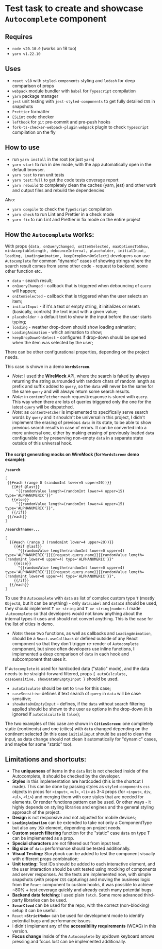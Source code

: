 # Test task to create and showcase **`Autocomplete`** component

## Requires

- `node v20.10.0` (works on 18 too)
- `yarn v1.22.10`

## Uses

- `react v18` with `styled-components` styling and `lodash` for deep comparison of props
- `webpack` module bundler with `babel` for `Typescript` compilation
- `yarn` package manager
- `jest` unit testing with `jest-styled-components` to get fully detailed `CSS` in snapshots
- `Prettier` formatter
- `ESLint` code checker
- `lefthook` for `git` pre-commit and pre-push hooks
- `fork-ts-checker-webpack-plugin` `webpack` plugin to check `TypeScript` compilation on the fly

## How to use

- run `yarn install` in the root (or just `yarn`)
- `yarn start` to run in dev mode, with the app automatically open in the default browser.
- `yarn test` to run unit tests
- `yarn test:full` to get the code tests coverage report
- `yarn rebuild` to completely clean the caches (yarn, jest) and other work and output files and rebuild the dependencies

Also:

- `yarn compile` to check the `TypeScript` compilation
- `yarn check` to run Lint and Prettier in a check mode
- `yarn fix` to run Lint and Prettier in fix mode on the entire project

## How the `Autocomplete` works:

With props `{data, onQueryChanged, onItemSelected, maxOptionsToShow, minAcceptableLength, debounceInterval, placeholder, initialInput, loading, LoadingAnimation, keepDropDownOnSelect}` developers can use `Autocomplete` for common "dynamic" cases of showing strings where the search result comes from some other code - request to backend, some other function etc.
- `data` - search result;
- `onQueryChanged` - callback that is triggered when debouncing of `query` will happen;
- `onItemSelected` - callback that is triggered when the user selects an item;
- `initialInput` - if it's a text or empty string, it initializes or resets (basically, controls) the text input with a given value;
- `placeholder` - a default text to show in the input before the user starts typing;
- `loading` - weather drop-down should show loading animation;
- `LoadingAnimation` - which animation to show;
- `keepDropDownOnSelect` - configures if drop-down should be opened when the item was selected by the user;

There can be other configurational properties, depending on the project needs.

This case is shown in a demo **`WordsScreen`**.

 - _Note:_ I used the **WireMock** API, where the search is faked by always returning the string surrounded with random chars of random length as prefix and suffix added to `query`, so the `data` will never be the same for the same `query` and will always return some search results.
 - _Note:_ in `contentFetcher` each request/response is stored with `query`. This way when there are lots of queries triggered only the one for the latest `query` will be dispatched.
 - _Note:_ as `contentFetcher` is implemented to specifically serve search words by `query` and it shouldn't be universal in this project, I didn't implement the erasing of previous `data` in its state, to be able to show previous search results in case of errors. It can be converted into a more universal one, either by making erasing of previously loaded `data` configurable or by preserving non-empty `data` in a separate state outside of this universal hook.

 #### The script generating mocks on **WireMock** (for **`WordsScreen`** demo example):
 **`/search`**
 ```
 [
  {{#each (range 0 (randomInt lower=5 upper=20))}}
    {{#if @last}}
      "{{randomValue length=(randomInt lower=4 upper=15) type='ALPHANUMERIC'}}"
    {{else}}
      "{{randomValue length=(randomInt lower=4 upper=15) type='ALPHANUMERIC'}}",
    {{/if}}
  {{/each}}
]
 ```
**`/search?name=...`**
```
[
  {{#each (range 3 (randomInt lower=4 upper=20))}}
    {{#if @last}}
      "{{randomValue length=(randomInt lower=0 upper=4) type='ALPHANUMERIC'}}{{request.query.name}}{{randomValue length=(randomInt lower=0 upper=4) type='ALPHANUMERIC'}}"
    {{else}}
      "{{randomValue length=(randomInt lower=0 upper=4) type='ALPHANUMERIC'}}{{request.query.name}}{{randomValue length=(randomInt lower=0 upper=4) type='ALPHANUMERIC'}}",
    {{/if}}
  {{/each}}
]
```

To use the `Autocomplete` with `data` as list of complex custom type `T` (mostly `Object`s, but it can be anything) - only `dataLabel` and `dataId` should be used, they should implement `T => string` and `T => string|number`. I made  `Autocomplete` so that developers would not know anything about the internal types it uses and should not convert anything. This is the case for the list of cities in demo.

- _Note:_ these two functions, as well as callbacks and `LoadingAnimation`, should be a `React.useCallback` or defined outside of any React component so that they don't trigger re-render of `Autocomplete` component, but since often developers use inline functions, I implemented a deep comparison of `data` in each hook and subcomponent that uses it.

If `Autocomplete` is used for hardcoded data ("static" mode), and the data needs to be straight-forward filtered, props `{ autoCalculate, caseSensitive, showDataOnEmptyInput }` should be used.
- `autoCalculate` should be set to `true` for this case;
- `caseSensitive` defines if text search of `query` in `data` will be case sensitive;
- `showDataOnEmptyInput` - defines, if the `data` without search filtering applied should be shown to the user as options in the drop-down (it is ignored if `autoCalculate` is `false`);

The two examples of this case are shown in **`CitiesScreen`**: one completely static (continents) and one (cities) with `data` changed depending on the continent selected (in this case `initialInput` should be used to clean the input, as data change should not clean it automatically for "dynamic" cases, and maybe for some "static" too).

## Limitations and shortcuts:

- The **uniqueness** of items in the `data` list is not checked inside of the Autocomplete, it should be checked by the developer.
- **Styles** in this implementation are hardcoded (this is the shortcut I made). This can be done by passing styles as `styled-components` `css` objects in props for `<input>`, `<ul>`, `<li>` as 3-4 props (for `<input>`, `div`, `<ul>`, `<li>`) and merging them with core styles that are needed for elements. Or render functions pattern can be used. Or other ways - it highly depends on styling libraries and engines and the general styling approach of the project.
- **Design** is not responsive and not adjusted for mobile devices;
- **`LoadingAnimation`** can be extended to take not only a ComponentType but also any `JSX` element, depending on project needs.
- **Custom search filtering** function for the "static" case `data` on type T can be implemented as a prop.
- **Special characters** are not filtered out from input text.
- **Big size** of `data` performance should be tested additionally.
- **Visual Testing:** Storybook can be added to test the component visually with different props combination;
- **Unit testing:** Test IDs should be added to each interactive element, and the user interaction should be unit tested using mocking of components and server responses. As the tests are implemented now, with simple snapshots (with proper `CSS` capturing) and moving the business logic from the `React` component to custom hooks, it was possible to achieve ~80% + test coverage quickly and already catch many potential bugs.
- **Backend data fetching:** I used plain `fetch`. Some more advanced third-party libraries can be used.
- **`SonarCloud`** can be used for the repo, with the correct (non-blocking) setup it can be useful.
- `React` **`<StrictMode>`** can be used for development mode to identify potential bugs and performance issues.
- I didn't implement any of the **accessibility requirements** (WCAG) in this version.
- **Focus change** inside of the `Autocomplete` by up/down keyboard arrows pressing and focus lost can be implemented additionally.
